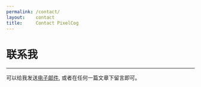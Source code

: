 ```yaml
---
permalink: /contact/
layout:    contact
title:     Contact PixelCog
---
```


# 联系我
------------

可以给我发送[电子邮件](mailto:yanhua365@foxmail.com), 或者在任何一篇文章下留言即可。
